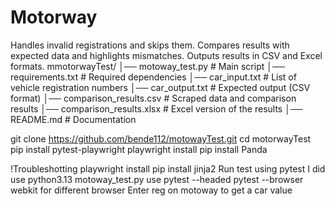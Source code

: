 # Motorway
Handles invalid registrations and skips them.
Compares results with expected data and highlights mismatches.
Outputs results in CSV and Excel formats.
mmotorwayTest/
│── motoway_test.py         # Main script
│── requirements.txt        # Required dependencies
│── car_input.txt           # List of vehicle registration numbers
│── car_output.txt          # Expected output (CSV format)
│── comparison_results.csv  # Scraped data and comparison results
│── comparison_results.xlsx # Excel version of the results
│── README.md               # Documentation


git clone https://github.com/bende112/motowayTest.git
cd motorwayTest
pip install pytest-playwright
playwright install
pip install Panda

!Troubleshotting playwright install pip install jinja2
Run test using pytest
I did use python3.13 motoway_test.py
use pytest --headed
pytest --browser webkit for different browser
Enter reg on motoway to get a car value
